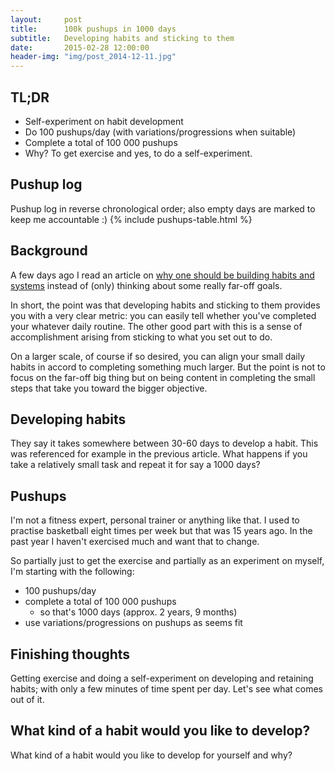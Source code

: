 ```yaml
---
layout:     post
title:      100k pushups in 1000 days
subtitle:   Developing habits and sticking to them
date:       2015-02-28 12:00:00
header-img: "img/post_2014-12-11.jpg"
---
```


## TL;DR

- Self-experiment on habit development
- Do 100 pushups/day (with variations/progressions when suitable)
- Complete a total of 100 000 pushups
- Why? To get exercise and yes, to do a self-experiment.

## Pushup log

Pushup log in reverse chronological order; also empty days are marked to keep me accountable :)
{% include pushups-table.html %}

## Background

A few days ago I read an article on [why one should be building habits and systems][1] instead of (only) thinking about some really far-off goals.

In short, the point was that developing habits and sticking to them provides you with a very clear metric: you can easily tell whether you've completed your whatever daily routine. The other good part with this is a sense of accomplishment arising from sticking to what you set out to do.

On a larger scale, of course if so desired, you can align your small daily habits in accord to completing something much larger. But the point is not to focus on the far-off big thing but on being content in completing the small steps that take you toward the bigger objective.

## Developing habits

They say it takes somewhere between 30-60 days to develop a habit. This was referenced for example in the previous article. What happens if you take a relatively small task and repeat it for say a 1000 days?

## Pushups

I'm not a fitness expert, personal trainer or anything like that. I used to practise basketball eight times per week but that was 15 years ago. In the past year I haven't exercised much and want that to change.

So partially just to get the exercise and partially as an experiment on myself, I'm starting with the following:

- 100 pushups/day
- complete a total of 100 000 pushups
	- so that's 1000 days (approx. 2 years, 9 months)
- use variations/progressions on pushups as seems fit

## Finishing thoughts

Getting exercise and doing a self-experiment on developing and retaining habits; with only a few minutes of time spent per day. Let's see what comes out of it.

## What kind of a habit would you like to develop?

What kind of a habit would you like to develop for yourself and why?

[1]: http://thenextweb.com/lifehacks/2015/02/22/goals-losers-building-habits-systems-instead/